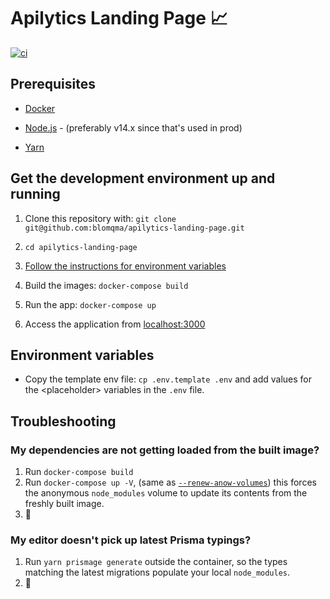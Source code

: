 # Apilytics Landing Page 📈

[![ci](https://github.com/blomqma/apilytics-landing-page/actions/workflows/ci.yml/badge.svg)](https://github.com/blomqma/apilytics-landing-page/actions)

## Prerequisites

- [Docker](https://www.docker.com)

- [Node.js](https://nodejs.org) - (preferably v14.x since that's used in prod)

- [Yarn](https://yarnpkg.com)

## Get the development environment up and running

1. Clone this repository with: `git clone git@github.com:blomqma/apilytics-landing-page.git`

2. `cd apilytics-landing-page`

3. [Follow the instructions for environment variables](#environment-variables)

4. Build the images: `docker-compose build`

5. Run the app: `docker-compose up`

7. Access the application from [localhost:3000](http://localhost:3000)

## Environment variables

- Copy the template env file: `cp .env.template .env` and add values for the \<placeholder\> variables in the `.env` file.

## Troubleshooting

### My dependencies are not getting loaded from the built image?

1. Run `docker-compose build`
2. Run `docker-compose up -V`, (same as [`--renew-anow-volumes`](https://docs.docker.com/compose/reference/up/)) this forces the anonymous `node_modules` volume to update its contents from the freshly built image.
3. 🍻

### My editor doesn't pick up latest Prisma typings?

1. Run `yarn prismage generate` outside the container, so the types matching the latest migrations populate your local `node_modules`.
2. 🍻
